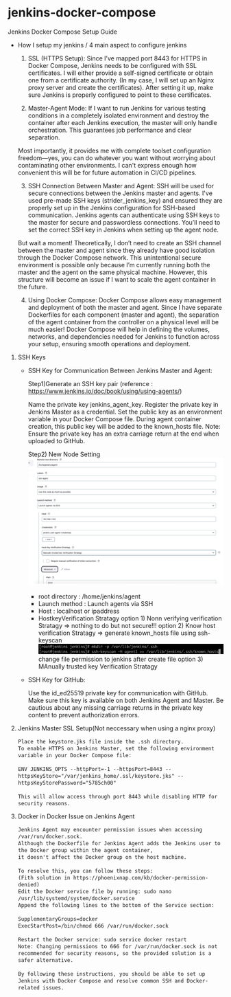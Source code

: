 # jenkins-docker-compose

Jenkins Docker Compose Setup Guide

* How I setup my jenkins / 4 main aspect to configure jenkins  

   1. SSL (HTTPS Setup):
    Since I’ve mapped port 8443 for HTTPS in Docker Compose, Jenkins needs to be configured with SSL certificates.
    I will either provide a self-signed certificate or obtain one from a certificate authority.
    (In my case, I will set up an Nginx proxy server and create the certificates).
    After setting it up, make sure Jenkins is properly configured to point to these certificates.

   2. Master-Agent Mode:
    If I want to run Jenkins for various testing conditions in a completely isolated environment and destroy the container after each Jenkins execution,
    the master will only handle orchestration.
    This guarantees job performance and clear separation.
    
    Most importantly, it provides me with complete toolset configuration freedom—yes, you can do whatever you want without worrying about contaminating other environments.
    I can't express enough how convenient this will be for future automation in CI/CD pipelines.

   3. SSH Connection Between Master and Agent:
     SSH will be used for secure connections between the Jenkins master and agents.
     I've used pre-made SSH keys (strider_jenkins_key) and ensured they are properly set up in the Jenkins configuration for SSH-based communication.
     Jenkins agents can authenticate using SSH keys to the master for secure and passwordless connections.
     You’ll need to set the correct SSH key in Jenkins when setting up the agent node.

     But wait a moment!
     Theoretically, I don’t need to create an SSH channel between the master and agent since they already have good isolation through the Docker Compose network.
     This unintentional secure environment is possible only because I’m currently running both the master and the agent on the same physical machine.
     However, this structure will become an issue if I want to scale the agent container in the future.

   4. Using Docker Compose:
     Docker Compose allows easy management and deployment of both the master and agent.
     Since I have separate Dockerfiles for each component (master and agent), the separation of the agent container from the controller on a physical level will be much easier!
     Docker Compose will help in defining the volumes, networks, and dependencies needed for Jenkins to function across your setup, ensuring smooth operations and deployment.


























1) SSH Keys

    * SSH Key for Communication Between Jenkins Master and Agent:
        
        Step1)Generate an SSH key pair  (reference : https://www.jenkins.io/doc/book/using/using-agents/)
       
        Name the private key jenkins_agent_key.
        Register the private key in Jenkins Master as a credential.
        Set the public key as an environment variable in your Docker Compose file.
        During agent container creation, this public key will be added to the known_hosts file.
        Note: Ensure the private key has an extra carriage return at the end when uploaded to GitHub.

       

        Step2) New Node Setting 
        ![new node setting ](images/node-setting.png)
        * root directory : /home/jenkins/agent
        * Launch method : Launch agents via SSH
        * Host : localhost or ipaddress
        * HostkeyVerification Stratagy 
             option 1) Nonn verifying verification Stratagy  => nothing to do but not secure!!!
             option 2) Know host verification Stratagy => generate known_hosts file using ssh-keyscan
                ![How to add knownHost file to jenkins-master](images/ssh-keyscan.png)
                 change file permission to jenkins after create file
             option 3) MAnually trusted key Verification Stratagy 

    * SSH Key for GitHub:

        Use the id_ed25519 private key for communication with GitHub.
        Make sure this key is available on both Jenkins Agent and Master.
        Be cautious about any missing carriage returns in the private key content to prevent authorization errors.

2) Jenkins Master SSL Setup(Not neccessary when using a nginx proxy)

       Place the keystore.jks file inside the .ssh directory.
       To enable HTTPS on Jenkins Master, set the following environment variable in your Docker Compose file:

       ENV JENKINS_OPTS --httpPort=-1 --httpsPort=8443 --httpsKeyStore="/var/jenkins_home/.ssl/keystore.jks" --httpsKeyStorePassword="5785ch00"
  
       This will allow access through port 8443 while disabling HTTP for security reasons.


3) Docker in Docker Issue on Jenkins Agent

       Jenkins Agent may encounter permission issues when accessing /var/run/docker.sock.
       Although the Dockerfile for Jenkins Agent adds the Jenkins user to the Docker group within the agent container, 
       it doesn't affect the Docker group on the host machine.
          
       To resolve this, you can follow these steps:
       (Fith solution in https://phoenixnap.com/kb/docker-permission-denied) 
       Edit the Docker service file by running: sudo nano /usr/lib/systemd/system/docker.service
       Append the following lines to the bottom of the Service section:
     
       SupplementaryGroups=docker
       ExecStartPost=/bin/chmod 666 /var/run/docker.sock

       Restart the Docker service: sudo service docker restart
       Note: Changing permissions to 666 for /var/run/docker.sock is not recommended for security reasons, so the provided solution is a safer alternative.

       By following these instructions, you should be able to set up Jenkins with Docker Compose and resolve common SSH and Docker-related issues.


